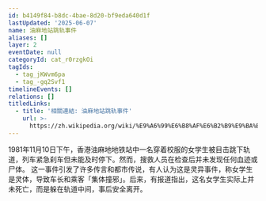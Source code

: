```yaml
---
id: b4149f84-b8dc-4bae-8d20-bf9eda640d1f
lastUpdated: '2025-06-07'
name: 油麻地站跳轨事件
aliases: []
layer: 2
eventDate: null
categoryId: cat_r0rzgkOi
tagIds:
  - tag_jKWvm6pa
  - tag_-gq2Svf1
timelineEvents: []
relations: []
titledLinks:
  - title: '相關連結: 油麻地站跳轨事件'
    url: >-
      https://zh.wikipedia.org/wiki/%E9%A6%99%E6%B8%AF%E6%B2%B9%E9%BA%BB%E5%9C%B0%E5%9C%B0%E9%90%B5%E7%AB%99%E5%B0%91%E5%A5%B3%E8%B7%B3%E8%BB%8C%E4%BA%8B%E4%BB%B6
---
```

1981年11月10日下午，香港油麻地地铁站中一名穿着校服的女学生被目击跳下轨道，列车紧急刹车但未能及时停下。然而，搜救人员在检查后并未发现任何血迹或尸体。 这一事件引发了许多传言和都市传说，有人认为这是灵异事件，称女学生是灵体，导致车长和乘客「集体撞邪」。后来，有报道指出，这名女学生实际上并未死亡，而是躲在轨道中间，事后安全离开。
